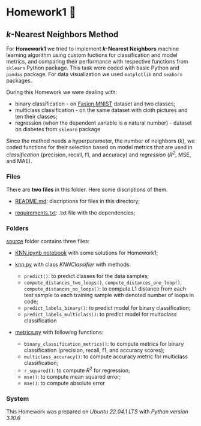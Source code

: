 # Homework1 :tshirt:

## *k*-Nearest Neighbors Method

For **Homework1** we tried to implement ***k*-Nearest Neighbors** machine learning algorithm using custom fuctions for classification and model metrics, and comparing their performance with respective functions from `sklearn` Python package. This task were coded with basic Python and `pandas` package. For data visualization we used `matplotlib` and `seaborn` packages.

During this Homework we were dealing with:

- binary classification - on [Fasion MNIST](https://www.kaggle.com/c/cuny-csi-fashion-mnist) dataset and two classes; 
- multiclass classification - on the same dataset with cloth pictures and ten their classes; 
- regression (when the dependent variable is a natural number) - dataset on diabetes from `sklearn` package

Since the method needs a hyperparameter, the number of neighbors (*k*), we coded functions for their selection based on model metrics that are used in *classification* (precision, recall, f1, and accuracy) and *regression* ($R^2$, MSE, and MAE).

### Files

There are **two files** in this folder. Here some discriptions of them.

- [README.md](./README.md): discriptions for files in this directory;

- [requirements.txt](./requirements.txt): .txt file with the dependencies;

### Folders

[source](./source) folder contains three files:

- [KNN.ipynb notebook](./source/KNN.ipynb) with some solutions for Homework1; 
- [knn.py](./source/knn.py) with class *KNNClassifier* with methods:

    - `predict()`: to predict classes for the data samples;
    - `compute_distances_two_loops()`, `compute_distances_one_loop()`, `compute_distances_no_loops()`: to compute L1 distance from each test sample to each training sample with denoted number of loops in code;
    - `predict_labels_binary()`: to predict model for binary classification;
    - `predict_labels_multiclass()`: to predict model for multoclass classification

- [metrics.py](./source/metrics.py) with following functions:
    
    - `binary_classification_metrics()`: to compute metrics for binary classification (precision, recall, f1, and accuracy scores);
    - `multiclass_accuracy()`: to compute accuracy metric for multiclass classification;
    - `r_squared()`: to compute $R^2$ for regression;
    - `mse()`: to compute mean squared error;
    - `mae()`: to compute absolute error
    
### System

This Homework was prepared on *Ubuntu 22.04.1 LTS* with *Python version 3.10.6*
